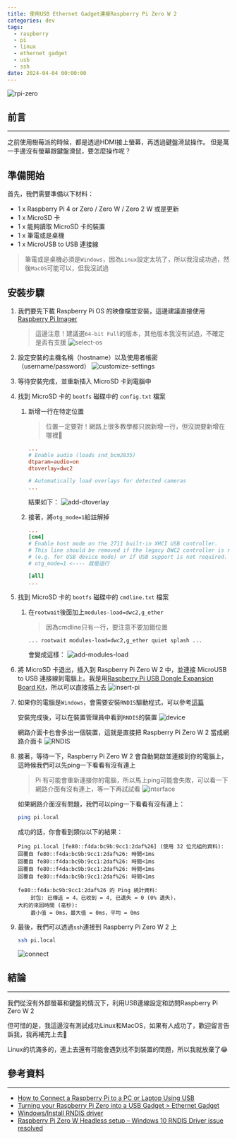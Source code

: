 ```yaml
---
title: 使用USB Ethernet Gadget連接Raspberry Pi Zero W 2
categories: dev
tags:
  - raspberry
  - pi
  - linux
  - ethernet gadget
  - usb
  - ssh
date: 2024-04-04 00:00:00
---
```


![rpi-zero](https://i.imgur.com/I5WdHYc.png)

## 前言
----------

之前使用樹莓派的時候，都是透過HDMI接上螢幕，再透過鍵盤滑鼠操作。
但是萬一手邊沒有螢幕跟鍵盤滑鼠，要怎麼操作呢？

<!--more-->

## 準備開始

首先，我們需要準備以下材料：

- 1 x Raspberry Pi 4 or Zero / Zero W / Zero 2 W 或是更新
- 1 x MicroSD 卡
- 1 x 能夠讀取 MicroSD 卡的裝置
- 1 x 筆電或是桌機
- 1 x MicroUSB to USB 連接線

> 筆電或是桌機必須是`Windows`，因為`Linux`設定太坑了，所以我沒成功過，然後`MacOS`可能可以，但我沒試過

## 安裝步驟

1. 我們要先下載 Raspberry Pi OS 的映像檔並安裝，這邊建議直接使用 [Raspberry Pi Imager](https://www.raspberrypi.org/software/)
    > 這邊注意！建議選`64-bit Full`的版本，其他版本我沒有試過，不確定是否有支援
    ![select-os](https://i.imgur.com/aZJZlVE.png)

2. 設定安裝的主機名稱（hostname）以及使用者帳密（username/password）
    ![customize-settings](https://i.imgur.com/nq6Mx1m.png)

3. 等待安裝完成，並重新插入 MicroSD 卡到電腦中

4. 找到 MicroSD 卡的 `bootfs` 磁碟中的 `config.txt` 檔案

    1. 新增一行在特定位置
        > 位置一定要對！網路上很多教學都只說新增一行，但沒說要新增在哪裡🥹
        ```toml
        ...
        # Enable audio (loads snd_bcm2835)
        dtparam=audio=on
        dtoverlay=dwc2

        # Automatically load overlays for detected cameras
        ...
        ```
        結果如下：
        ![add-dtoverlay](https://i.imgur.com/X6CmYE9.png)

    2. 接著，將`otg_mode=1`給註解掉
        ```toml
        ...
        [cm4]
        # Enable host mode on the 2711 built-in XHCI USB controller.
        # This line should be removed if the legacy DWC2 controller is required
        # (e.g. for USB device mode) or if USB support is not required.
        # otg_mode=1 <---- 就是這行

        [all]
        ...
        ```
5. 找到 MicroSD 卡的 `bootfs` 磁碟中的 `cmdline.txt` 檔案

    1. 在`rootwait`後面加上`modules-load=dwc2,g_ether`
        > 因為cmdline只有一行，要注意不要加錯位置
        ```
        ... rootwait modules-load=dwc2,g_ether quiet splash ...
        ```
        會變成這樣：
        ![add-modules-load](https://i.imgur.com/3RRKhkd.png)

6. 將 MicroSD 卡退出，插入到 Raspberry Pi Zero W 2 中，並連接 MicroUSB to USB 連接線到電腦上。我是用[Raspberry Pi USB Dongle Expansion Board Kit](https://www.amazon.co.jp/-/en/Raspberry-Dongle-Expansion-GeeekPi-Included/dp/B07V3DY76F)，所以可以直接插上去
    ![insert-pi](https://i.imgur.com/rrIMM31.png)

7. 如果你的電腦是`Windows`，會需要安裝`RNDIS`驅動程式，可以參考[這篇](https://wiki.sipeed.com/hardware/en/maixsense/maixsense-a075v/install_drivers.html#Download-driver)

    安裝完成後，可以在裝置管理員中看到`RNDIS`的裝置
    ![device](https://i.imgur.com/v3W25iF.png)

    網路介面卡也會多出一個裝置，這就是直接把 Raspberry Pi Zero W 2 當成網路介面卡
    ![RNDIS](https://i.imgur.com/FO5BQva.png)

8. 接著，等待一下，Raspberry Pi Zero W 2 會自動開啟並連接到你的電腦上，這時候我們可以先ping一下看看有沒有連上
    > Pi 有可能會重新連接你的電腦，所以馬上ping可能會失敗，可以看一下網路介面有沒有連上，等一下再試試看
        ![interface](https://i.imgur.com/uLymh1F.png)

    如果網路介面沒有問題，我們可以ping一下看看有沒有連上：
    ```bash
    ping pi.local
    ```
    成功的話，你會看到類似以下的結果：
    ```
    Ping pi.local [fe80::f4da:bc9b:9cc1:2daf%26] (使用 32 位元組的資料):
    回覆自 fe80::f4da:bc9b:9cc1:2daf%26: 時間<1ms
    回覆自 fe80::f4da:bc9b:9cc1:2daf%26: 時間<1ms
    回覆自 fe80::f4da:bc9b:9cc1:2daf%26: 時間<1ms
    回覆自 fe80::f4da:bc9b:9cc1:2daf%26: 時間<1ms

    fe80::f4da:bc9b:9cc1:2daf%26 的 Ping 統計資料:
        封包: 已傳送 = 4，已收到 = 4, 已遺失 = 0 (0% 遺失)，
    大約的來回時間 (毫秒):
        最小值 = 0ms，最大值 = 0ms，平均 = 0ms
    ```

9. 最後，我們可以透過`ssh`連接到 Raspberry Pi Zero W 2 上
    ```bash
    ssh pi.local
    ```
    ![connect](https://i.imgur.com/6pv5oL5.png)



## 結論
----------

我們從沒有外部螢幕和鍵盤的情況下，利用USB連線設定和訪問Raspberry Pi Zero W 2

但可惜的是，我這邊沒有測試成功Linux和MacOS，如果有人成功了，歡迎留言告訴我，我再補充上去🥲

Linux的坑滿多的，連上去還有可能會遇到找不到裝置的問題，所以我就放棄了😂


## 參考資料
----------
- [How to Connect a Raspberry Pi to a PC or Laptop Using USB](https://www.makeuseof.com/how-to-connect-raspberry-pi-to-laptop-or-pc-usb/)
- [Turning your Raspberry Pi Zero into a USB Gadget > Ethernet Gadget](https://learn.adafruit.com/turning-your-raspberry-pi-zero-into-a-usb-gadget/ethernet-gadget)
- [Windows/Install RNDIS driver](https://wiki.sipeed.com/hardware/en/maixsense/maixsense-a075v/install_drivers.html)
- [Raspberry Pi Zero W Headless setup – Windows 10 RNDIS Driver issue resolved](https://www.factoryforward.com/pi-zero-w-headless-setup-windows10-rndis-driver-issue-resolved/)